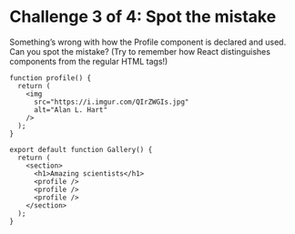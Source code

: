 # Challenge 3 of 4: Spot the mistake

Something’s wrong with how the Profile component is declared and used. Can you spot the mistake? (Try to remember how React distinguishes components from the regular HTML tags!)

```tsx
function profile() {
  return (
    <img
      src="https://i.imgur.com/QIrZWGIs.jpg"
      alt="Alan L. Hart"
    />
  );
}

export default function Gallery() {
  return (
    <section>
      <h1>Amazing scientists</h1>
      <profile />
      <profile />
      <profile />
    </section>
  );
}
```

